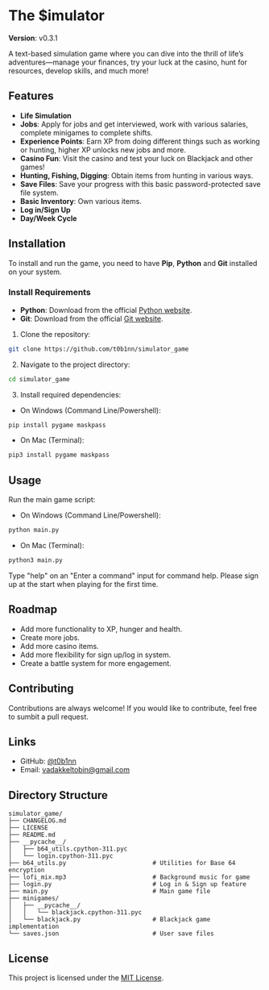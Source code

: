 
# The $imulator

**Version**: v0.3.1

A text-based simulation game where you can dive into the thrill of life’s adventures—manage your finances, try your luck at the casino, hunt for resources, develop skills, and much more!

## Features

- **Life Simulation**
- **Jobs**: Apply for jobs and get interviewed, work with various salaries, complete minigames to complete shifts.
- **Experience Points**: Earn XP from doing different things such as working or hunting, higher XP unlocks new jobs and more.
- **Casino Fun**: Visit the casino and test your luck on Blackjack and other games!
- **Hunting, Fishing, Digging**: Obtain items from hunting in various ways.
- **Save Files**: Save your progress with this basic password-protected save file system.
- **Basic Inventory**: Own various items.
- **Log in/Sign Up**
- **Day/Week Cycle**

## Installation

To install and run the game, you need to have **Pip**, **Python** and **Git** installed on your system.

### Install Requirements

- **Python**: Download from the official [Python website](https://www.python.org/downloads/).
- **Git**: Download from the official [Git website](https://git-scm.com/downloads).

1. Clone the repository:
```bash
git clone https://github.com/t0b1nn/simulator_game
```
2. Navigate to the project directory:
```bash
cd simulator_game
```
3. Install required dependencies:
- On Windows (Command Line/Powershell):
```bash
pip install pygame maskpass
```
- On Mac (Terminal):
```zsh
pip3 install pygame maskpass
```

## Usage

Run the main game script:
- On Windows (Command Line/Powershell):
```bash
python main.py
```
- On Mac (Terminal):
```zsh
python3 main.py
```
Type "help" on an "Enter a command" input for command help. Please sign up at the start when playing for the first time.

## Roadmap

- Add more functionality to XP, hunger and health.
- Create more jobs.
- Add more casino items.
- Add more flexibility for sign up/log in system.
- Create a battle system for more engagement.

## Contributing

Contributions are always welcome! If you would like to contribute, feel free to sumbit a pull request.

##  Links

- GitHub: [@t0b1nn](https://www.github.com/t0b1nn)
- Email: vadakkeltobin@gmail.com

## Directory Structure

```
simulator_game/
├── CHANGELOG.md
├── LICENSE
├── README.md
├── __pycache__/
│   ├── b64_utils.cpython-311.pyc
│   └── login.cpython-311.pyc
├── b64_utils.py                        # Utilities for Base 64 encryption
├── lofi_mix.mp3                        # Background music for game
├── login.py                            # Log in & Sign up feature
├── main.py                             # Main game file
├── minigames/
│   ├── __pycache__/
│   │   └── blackjack.cpython-311.pyc
│   └── blackjack.py                    # Blackjack game implementation
└── saves.json                          # User save files
```

## License

This project is licensed under the [MIT License](https://choosealicense.com/licenses/mit/).
